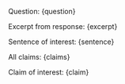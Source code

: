 Question:
{question}

Excerpt from response: 
{excerpt}

Sentence of interest: 
{sentence}

All claims:
{claims}

Claim of interest: 
{claim}